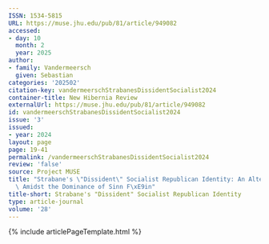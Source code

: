 ```yaml
---
ISSN: 1534-5815
URL: https://muse.jhu.edu/pub/81/article/949082
accessed:
- day: 10
  month: 2
  year: 2025
author:
- family: Vandermeersch
  given: Sebastian
categories: '202502'
citation-key: vandermeerschStrabanesDissidentSocialist2024
container-title: New Hibernia Review
externalUrl: https://muse.jhu.edu/pub/81/article/949082
id: vandermeerschStrabanesDissidentSocialist2024
issue: '3'
issued:
- year: 2024
layout: page
page: 19-41
permalink: /vandermeerschStrabanesDissidentSocialist2024
review: 'false'
source: Project MUSE
title: "Strabane's \"Dissident\" Socialist Republican Identity: An Alternative Vision\
  \ Amidst the Dominance of Sinn F\xE9in"
title-short: Strabane's "Dissident" Socialist Republican Identity
type: article-journal
volume: '28'
---
```

{% include articlePageTemplate.html %}